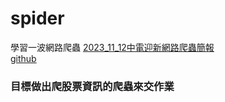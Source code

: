 # spider
學習一波網路爬蟲
[2023_11_12中電迎新網路爬蟲簡報](https://g.scaict.org/112-OP/)  
[github](https://github.com/SCAICT/112-OP)
### 目標做出爬股票資訊的爬蟲來交作業